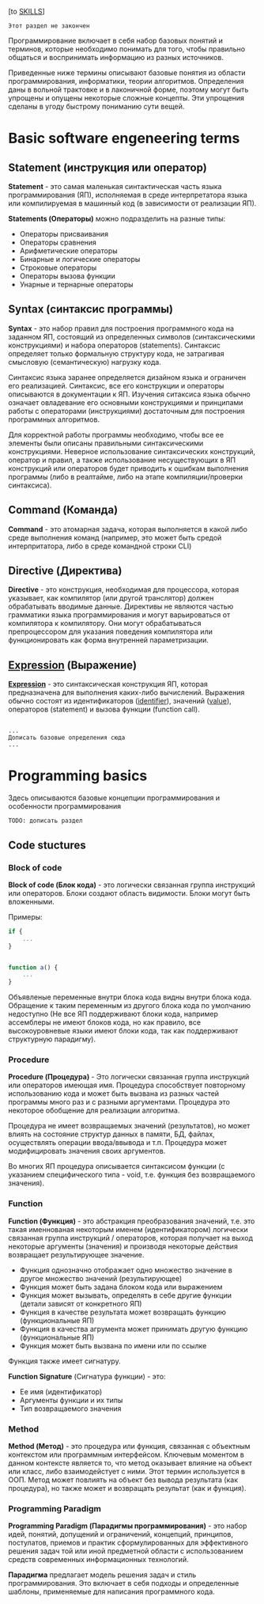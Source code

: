 \[to [SKILLS](/SKILLS.md)\]

```
Этот раздел не закончен
```

Программирование включает в себя набор базовых понятий и терминов, которые необходимо понимать для того, чтобы правильно общаться и воспринимать информацию из разных источников.   
  
Приведенные ниже термины описывают базовые понятия из области программирования, информатики, теории алгоритмов. Определения даны в вольной трактовке и в лаконичной форме, поэтому могут быть упрощены и опущены некоторые сложные концепты. Эти упрощения сделаны в угоду быстрому пониманию сути вещей.

# Basic software engeneering terms

## Statement (инструкция или оператор)

**Statement** - это самая маленькая синтактическая часть языка программирования (ЯП), исполняемая в среде интерпретатора языка или компилируемая в машинный код (в зависимости от реализации ЯП).
  
**Statements (Операторы)** можно подразделить на разные типы:   
  * Операторы присваивания
  * Операторы сравнения
  * Арифметические операторы
  * Бинарные и логические операторы
  * Строковые операторы
  * Операторы вызова функции
  * Унарные и тернарные операторы
  
## Syntax (синтаксис программы)
    
**Syntax** - это набор правил для построения программного кода на заданном ЯП, состоящий из определенных символов (синтаксическими конструкциями) и набора операторов (statements). Синтаксис определяет только формальную структуру кода, не затрагивая смысловую (семантическую) нагрузку кода. 
  
Синтаксис языка заранее определяется дизайном языка и ограничен его реализацией. Синтаксис, все его конструкции и операторы описываются в документации к ЯП. Изучения ситаксиса языка обычно означает овладевание его основными конструкциями и принципами работы с операторами (инструкциями) достаточным для построения программных алгоритмов. 
  
Для корректной работы программы необходимо, чтобы все ее элементы были описаны правильными синтаксическими конструкциями. Неверное использование синтаксических конструкций, оператор и правил, а также использование несуществующих в ЯП конструкций или операторов будет приводить к ошибкам выполнения программы (либо в реалтайме, либо на этапе компиляции/проверки синтаксиса).
  
## Command (Команда)
  
**Command** - это атомарная задача, которая выполняется в какой либо среде выполнения команд (например, это может быть средой интерпритатора, либо в среде командной строки CLI)
  
## **Directive** (Директива)
  
**Directive** - это конструкция, необходимая для процессора, которая указывает, как компилятор (или другой транслятор) должен обрабатывать вводимые данные. Директивы не являются частью грамматики языка программирования и могут варьироваться от компилятора к компилятору. Они могут обрабатываться препроцессором для указания поведения компилятора или функционировать как форма внутренней параметризации.
  
## **[Expression](SKILLS/Fundamental/Expression.md)** (Выражение)
  
**[Expression](SKILLS/Fundamental/Expression.md)** - это синтаксическая конструкция ЯП, которая предназначена для выполнения каких-либо вычислений. Выражения обычно состоят из идентификаторов ([identifier](SKILLS/Fundamental/Identifier.md)), значений ([value](SKILLS/Fundamental/Value.md)), операторов (statement) и вызова функции (function call).


```

...
Дописать базовые определения сюда
...

```


# Programming basics 

Здесь описываются базовые концепции программирования и особенности программирования 

```
TODO: дописать раздел
```

## Code stuctures

### Block of code

**Block of code (Блок кода)** - это логически связанная группа инструкций или операторов. Блоки создают область видимости. Блоки могут быть вложенными.
  
Примеры:
```js
if {
	...
} 


function a() {
	...
}
```
Объявленые переменные внутри блока кода видны внутри блока кода. Обращение к таким переменным из другого блока кода по умолчанию недоступно (Не все ЯП поддерживают блоки кода, например ассемблеры не имеют блоков кода, но как правило, все высокоуровневые языки имеют блоки кода, так как поддерживают структурную парадигму). 

### Procedure

**Procedure (Процедура)** - Это логически связанная группа инструкций или операторов имеющая имя. Процедура способствует повторному использованию кода и может быть вызвана из разных частей программы много раз и с разными аргументами. Процедура это некоторое обобщение для реализации алгоритма. 
  
Процедура не имеет возвращаемых значений (результатов), но может влиять на состояние структур данных в памяти, БД, файлах, осуществлять операции ввода/ввывода и т.п. Процедура может модифицировать значения своих аргументов. 
  
Во многих ЯП процедура описывается синтаксисом функции (с указанием специфического типа - void, т.е. функция без возвращаемого значения).
  
### Function

**Function (Функция)** -  это абстракция преобразования значений, т.е. это такая именнованая некоторым именем (идентификатором) логически связанная группа инструкций / операторов, которая получает на выход некоторые аргументы (значения) и производя некоторые действия возвращает результирующее значение.
  
* Функция однозначно отображает одно множество значение в другое множество значений (результирующее)
* Функция может быть задана блоком кода или выражением
* Функция может вызывать, определять в себе другие функции (детали зависят от конкретного ЯП)
* Функция в качестве результата может возвращать функцию (функциональные ЯП)
* Функция в качества агрумента может принимать другую функцию (функциональные ЯП)
* Функция может быть вызвана по имени или по ссылке

Функция также имеет сигнатуру. 

**Function Signature** (Сигнатура функции) - это:
* Ее имя (идентификатор)
* Аргументы функции и их типы
* Тип возвращаемого значения

### Method

**Method (Метод)** - это процедура или функция, связанная с объектным контекстом или программным интерфейсом. Ключевым моментом в данном контексте является то, что метод оказывает влияние на объект или класс, либо взаимодейстует с ними. Этот термин используется в ООП. Метод может повлиять на объект без вывода результата (как процедура), но также может и возвращать результат (как и функция).
  
### Programming Paradigm 

**Programming Paradigm (Парадигмы программирования)** - это набор идей, понятий, допущений и ограничений, концепций, принципов, постулатов, приемов и практик сформулированных для эффективного решения задач той или иной предметной области с использованием средств современных информационных технологий.

**Парадигма** предлагает модель решения задач и стиль программирования. Это включает в себя подходы и определенные шаблоны, применяемые для написания программного кода.